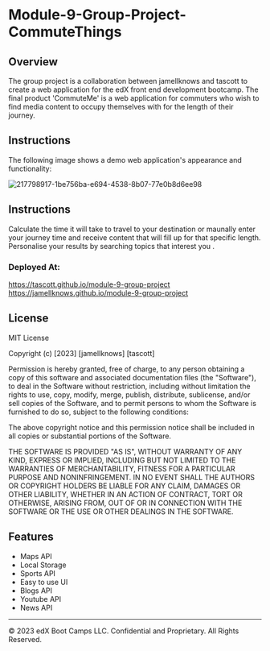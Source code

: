 # Module-9-Group-Project-CommuteThings

## Overview

The group project is a collaboration between jamellknows and tascott to create a web application for the edX front end development bootcamp. The final product 'CommuteMe' is a web application for commuters who wish to find media content to occupy themselves with for the length of their journey. 



## Instructions

The following image shows a demo web application's appearance and functionality:


![217798917-1be756ba-e694-4538-8b07-77e0b8d6ee98](https://user-images.githubusercontent.com/18272434/217855159-b564bb0f-6c67-4d1d-91ab-c49982a80516.png)



## Instructions

Calculate the time it will take to travel to your destination or maunally enter your journey time and receive content that will fill up for that specific length. Personalise your results by searching topics that interest you
.

### Deployed At:
https://tascott.github.io/module-9-group-project
https://jamellknows.github.io/module-9-group-project



## License

MIT License

Copyright (c) [2023] [jamellknows] [tascott]

Permission is hereby granted, free of charge, to any person obtaining a copy
of this software and associated documentation files (the "Software"), to deal
in the Software without restriction, including without limitation the rights
to use, copy, modify, merge, publish, distribute, sublicense, and/or sell
copies of the Software, and to permit persons to whom the Software is
furnished to do so, subject to the following conditions:

The above copyright notice and this permission notice shall be included in all
copies or substantial portions of the Software.

THE SOFTWARE IS PROVIDED "AS IS", WITHOUT WARRANTY OF ANY KIND, EXPRESS OR
IMPLIED, INCLUDING BUT NOT LIMITED TO THE WARRANTIES OF MERCHANTABILITY,
FITNESS FOR A PARTICULAR PURPOSE AND NONINFRINGEMENT. IN NO EVENT SHALL THE
AUTHORS OR COPYRIGHT HOLDERS BE LIABLE FOR ANY CLAIM, DAMAGES OR OTHER
LIABILITY, WHETHER IN AN ACTION OF CONTRACT, TORT OR OTHERWISE, ARISING FROM,
OUT OF OR IN CONNECTION WITH THE SOFTWARE OR THE USE OR OTHER DEALINGS IN THE
SOFTWARE.





## Features

* Maps API
* Local Storage
* Sports API
* Easy to use UI
* Blogs API
* Youtube API
* News API




---

© 2023 edX Boot Camps LLC. Confidential and Proprietary. All Rights Reserved.

